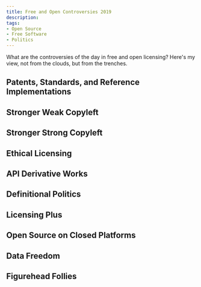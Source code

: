 ```yaml
---
title: Free and Open Controversies 2019
description:
tags:
- Open Source
- Free Software
- Politics
---
```


What are the controversies of the day in free and open licensing?  Here's my view, not from the clouds, but from the trenches.

<h2 id="patents">Patents, Standards, and Reference Implementations</h2>

<!-- FRAND -->

<!-- patent and MIT, BSD -->

<!-- patentleft -->

<!-- fly your own flag -->

<h2 id="weak">Stronger Weak Copyleft</h2>

<!-- SSPL -->

<h2 id="strong">Stronger Strong Copyleft</h2>

<!-- Parity -->

<h2 id="ethical">Ethical Licensing</h2>

<!-- NoHarm -->

<!-- ICE -->

<h2 id="api">API Derivative Works</h2>

<!-- Oracle v. Google -->

<h2 id="definition">Definitional Politics</h2>

<!-- "open source" and "free software" -->

<!-- OSD and What is Free Software? -->

<!-- Emke submitting to OSI -->

<!-- trademarks -->

<!-- standards technocracy -->

<!-- proper lexicography -->

<h2 id="governance">Licensing Plus</h2>

<!-- community-driven -->

<h2 id="platforms">Open Source on Closed Platforms</h2>

<!-- Microsoft GitHub -->

<!-- GitLab -->

<!-- sr.ht -->

<!-- plain git, Scuttlebutt -->

<h2 id="data">Data Freedom</h2>

<!-- CAL -->

<!-- GDPR -->

<!-- CCPA -->

<h2 id="figurehead">Figurehead Follies</h2>

<!-- RMS -->

<!-- ESR -->

<!-- Perens? -->
